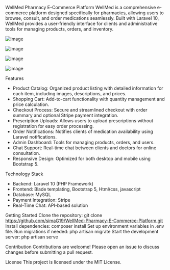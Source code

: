 WellMed Pharmacy E-Commerce Platform
WellMed is a comprehensive e-commerce platform designed specifically for pharmacies, allowing users to browse, consult, and order medications seamlessly. Built with Laravel 10, WellMed provides a user-friendly interface for clients and administrative tools for managing products, orders, and inventory.


![image](https://github.com/user-attachments/assets/f4112365-de75-45fd-9f9b-820faf36b5a9)


![image](https://github.com/user-attachments/assets/b840f38f-9e16-4b86-aea2-58a996662df3)

![image](https://github.com/user-attachments/assets/006f1819-0edc-48e3-977f-12dc7cf7a3c4)

![image](https://github.com/user-attachments/assets/f62e993a-548f-4390-bded-8b41ac20d620)



Features
 - Product Catalog: Organized product listing with detailed information for each item, including images, descriptions, and prices.
 - Shopping Cart: Add-to-cart functionality with quantity management and price calculation.
 - Checkout Process: Secure and streamlined checkout with order summary and optional Stripe payment integration.
 - Prescription Uploads: Allows users to upload prescriptions without registration for easy order processing.
 - Order Notifications: Notifies clients of medication availability using Laravel notifications.
 - Admin Dashboard: Tools for managing products, orders, and users.
 - Chat Support: Real-time chat between clients and doctors for online consultation.
 - Responsive Design: Optimized for both desktop and mobile using Bootstrap 5.

Technology Stack
 - Backend: Laravel 10 (PHP Framework)
 - Frontend: Blade templating, Bootstrap 5, Html/css, javascript
 - Database: MySQL
 - Payment Integration: Stripe
 - Real-Time Chat: API-based solution

Getting Started
Clone the repository: git clone https://github.com/simaG19/WellMed-Pharmacy-E-Commerce-Platform.git
Install dependencies: composer install
Set up environment variables in .env file.
Run migrations if needed: php artisan migrate
Start the development server: php artisan serve

Contribution
Contributions are welcome! Please open an issue to discuss changes before submitting a pull request.

License
This project is licensed under the MIT License.

